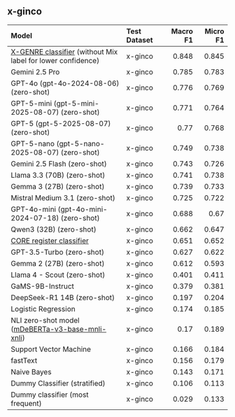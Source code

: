 ## x-ginco

| Model                                                                                                                                             | Test Dataset   |   Macro F1 |   Micro F1 |
|:--------------------------------------------------------------------------------------------------------------------------------------------------|:---------------|-----------:|-----------:|
| [X-GENRE classifier](https://huggingface.co/classla/xlm-roberta-base-multilingual-text-genre-classifier) (without Mix label for lower confidence) | x-ginco        |      0.848 |      0.845 |
| Gemini 2.5 Pro                                                                                                                                    | x-ginco        |      0.785 |      0.783 |
| GPT-4o (gpt-4o-2024-08-06) (zero-shot)                                                                                                            | x-ginco        |      0.776 |      0.769 |
| GPT-5-mini (gpt-5-mini-2025-08-07) (zero-shot)                                                                                                    | x-ginco        |      0.771 |      0.764 |
| GPT-5 (gpt-5-2025-08-07) (zero-shot)                                                                                                              | x-ginco        |      0.77  |      0.768 |
| GPT-5-nano (gpt-5-nano-2025-08-07) (zero-shot)                                                                                                    | x-ginco        |      0.749 |      0.738 |
| Gemini 2.5 Flash (zero-shot)                                                                                                                      | x-ginco        |      0.743 |      0.726 |
| Llama 3.3 (70B) (zero-shot)                                                                                                                       | x-ginco        |      0.741 |      0.738 |
| Gemma 3 (27B) (zero-shot)                                                                                                                         | x-ginco        |      0.739 |      0.733 |
| Mistral Medium 3.1 (zero-shot)                                                                                                                    | x-ginco        |      0.725 |      0.722 |
| GPT-4o-mini (gpt-4o-mini-2024-07-18) (zero-shot)                                                                                                  | x-ginco        |      0.688 |      0.67  |
| Qwen3 (32B) (zero-shot)                                                                                                                           | x-ginco        |      0.662 |      0.647 |
| [CORE register classifier](https://huggingface.co/TurkuNLP/web-register-classification-multilingual)                                              | x-ginco        |      0.651 |      0.652 |
| GPT-3.5-Turbo (zero-shot)                                                                                                                         | x-ginco        |      0.627 |      0.622 |
| Gemma 2 (27B) (zero-shot)                                                                                                                         | x-ginco        |      0.612 |      0.593 |
| Llama 4 - Scout (zero-shot)                                                                                                                       | x-ginco        |      0.401 |      0.411 |
| GaMS-9B-Instruct                                                                                                                                  | x-ginco        |      0.379 |      0.381 |
| DeepSeek-R1 14B (zero-shot)                                                                                                                       | x-ginco        |      0.197 |      0.204 |
| Logistic Regression                                                                                                                               | x-ginco        |      0.174 |      0.185 |
| NLI zero-shot model ([mDeBERTa-v3-base-mnli-xnli](https://huggingface.co/MoritzLaurer/mDeBERTa-v3-base-mnli-xnli))                                | x-ginco        |      0.17  |      0.189 |
| Support Vector Machine                                                                                                                            | x-ginco        |      0.166 |      0.184 |
| fastText                                                                                                                                          | x-ginco        |      0.156 |      0.179 |
| Naive Bayes                                                                                                                                       | x-ginco        |      0.143 |      0.171 |
| Dummy Classifier (stratified)                                                                                                                     | x-ginco        |      0.106 |      0.113 |
| Dummy classifier (most frequent)                                                                                                                  | x-ginco        |      0.029 |      0.133 |